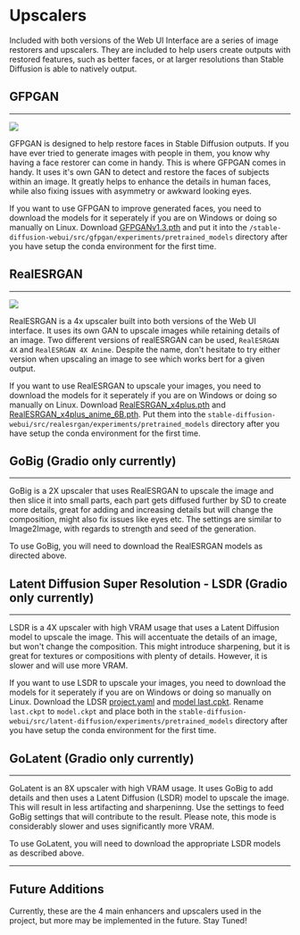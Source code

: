 <!--
This file is part of stable-diffusion-webui (https://github.com/sd-webui/stable-diffusion-webui/).

Copyright 2022 sd-webui team.
This program is free software: you can redistribute it and/or modify
it under the terms of the GNU Affero General Public License as published by
the Free Software Foundation, either version 3 of the License, or
(at your option) any later version.

This program is distributed in the hope that it will be useful,
but WITHOUT ANY WARRANTY; without even the implied warranty of
MERCHANTABILITY or FITNESS FOR A PARTICULAR PURPOSE.  See the
GNU Affero General Public License for more details.

You should have received a copy of the GNU Affero General Public License
along with this program.  If not, see <http://www.gnu.org/licenses/>.
-->


# **Upscalers**

Included with both versions of the Web UI Interface are a series of image restorers and upscalers. They are included to help users create outputs with restored features, such as better faces, or at larger resolutions than Stable Diffusion is able to natively output.

## GFPGAN
---

![](../images/GFPGAN.png)

GFPGAN is designed to help restore faces in Stable Diffusion outputs. If you have ever tried to generate images with people in them, you know why having a face restorer can come in handy. This is where GFPGAN comes in handy. It uses it's own GAN to detect and restore the faces of subjects within an image. It greatly helps to enhance the details in human faces, while also fixing issues with asymmetry or awkward looking eyes.

If you want to use GFPGAN to improve generated faces, you need to download the models for it seperately if you are on Windows or doing so manually on Linux.
Download [GFPGANv1.3.pth](https://github.com/TencentARC/GFPGAN/releases/download/v1.3.0/GFPGANv1.3.pth) and put it
into the `/stable-diffusion-webui/src/gfpgan/experiments/pretrained_models` directory after you have setup the conda environment for the first time.

## RealESRGAN
---
![](../images/RealESRGAN.png)

RealESRGAN is a 4x upscaler built into both versions of the Web UI interface. It uses its own GAN to upscale images while retaining details of an image. Two different versions of realESRGAN can be used, `RealESRGAN 4X` and `RealESRGAN 4X Anime`. Despite the name, don't hesitate to try either version when upscaling an image to see which works bert for a given output.

If you want to use RealESRGAN to upscale your images, you need to download the models for it seperately if you are on Windows or doing so manually on Linux.
Download [RealESRGAN_x4plus.pth](https://github.com/xinntao/Real-ESRGAN/releases/download/v0.1.0/RealESRGAN_x4plus.pth) and [RealESRGAN_x4plus_anime_6B.pth](https://github.com/xinntao/Real-ESRGAN/releases/download/v0.2.2.4/RealESRGAN_x4plus_anime_6B.pth).
Put them into the `stable-diffusion-webui/src/realesrgan/experiments/pretrained_models` directory after you have setup the conda environment for the first time.

## GoBig (Gradio only currently)
---

GoBig is a 2X upscaler that uses RealESRGAN to upscale the image and then slice it into small parts, each part gets diffused further by SD to create more details, great for adding and increasing details but will change the composition, might also fix issues like eyes etc. The settings are similar to Image2Image, with regards to strength and seed of the generation.

To use GoBig, you will need to download the RealESRGAN models as directed above.

## Latent Diffusion Super Resolution - LSDR (Gradio only currently)
---

LSDR is a 4X upscaler with high VRAM usage that uses a Latent Diffusion model to upscale the image. This will accentuate the details of an image, but won't change the composition. This might introduce sharpening, but it is great for textures or compositions with plenty of details. However, it is slower and will use more VRAM.

If you want to use LSDR to upscale your images, you need to download the models for it seperately if you are on Windows or doing so manually on Linux.
Download the LDSR [project.yaml](https://heibox.uni-heidelberg.de/f/31a76b13ea27482981b4/?dl=1) and [ model last.cpkt](https://heibox.uni-heidelberg.de/f/578df07c8fc04ffbadf3/?dl=1). Rename `last.ckpt` to `model.ckpt` and place both in the `stable-diffusion-webui/src/latent-diffusion/experiments/pretrained_models` directory after you have setup the conda environment for the first time.  

## GoLatent (Gradio only currently)
---

GoLatent is an 8X upscaler with high VRAM usage. It uses GoBig to add details and then uses a Latent Diffusion (LSDR) model to upscale the image. This will result in less artifacting and sharpeninng. Use the settings to feed GoBig settings that will contribute to the result. Please note, this mode is considerably slower and uses significantly more VRAM.

To use GoLatent, you will need to download the appropriate LSDR models as described above.

---

## Future Additions

Currently, these are the 4 main enhancers and upscalers used in the project, but more may be implemented in the future. Stay Tuned!